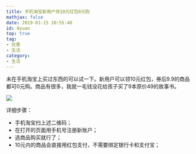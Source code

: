 ```yaml
---
title: 手机淘宝新用户领10元红包0元购
mathjax: false
date: 2019-01-15 10:55:40
id: 0yuan
top: true
tag:
- 优惠
- 生活
category:
- 生活
---
```


未在手机淘宝上买过东西的可以试一下。新用户可以领10元红包，券后9.9的商品都可0元购。商品有很多，我就一毛钱没花给孩子买了9本原价49的故事书。

![](https://zymin-1255632454.cos.ap-shanghai.myqcloud.com/0newblog/1547521010349.png)

详细步骤：

<!---more--->

- 手机淘宝扫上述二维码；
- 在打开的页面用手机号注册新账户；
- 选商品购买就行了；
- 10元内的商品会直接用红包支付，不需要绑定银行卡和支付宝；


